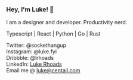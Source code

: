 ### Hey, I'm Luke! 👋

I am a designer and developer. Productivity nerd. 

Typescript | React | Python | Go | Rust

Twitter: @sockethangup <br>
Instagram: @luke.fyi <br>
Dribbble: @lrhoads <br>
LinkedIn: <a href="https://www.linkedin.com/in/luke-rhoads-283198190/">Luke Rhoads</a> <br>
Email me @ luke@centail.com

